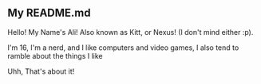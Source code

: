 ## My README.md
Hello! My Name's Ali! Also known as Kitt, or Nexus! (I don't mind either :p).

I'm 16, I'm a nerd, and I like computers and video games, I also tend to ramble about the things I like

Uhh, That's about it!
